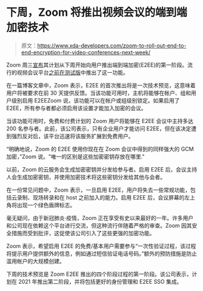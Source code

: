 # 下周，Zoom 将推出视频会议的端到端加密技术

> 原文：<https://www.xda-developers.com/zoom-to-roll-out-end-to-end-encryption-for-video-conferences-next-week/>

Zoom 周三[宣布](https://blog.zoom.us/zoom-rolling-out-end-to-end-encryption-offering/)其计划从下周开始向用户推出端到端加密(E2EE)的第一阶段。流行的视频会议平台[之前在测试版](https://www.xda-developers.com/zoom-end-to-end-encryption-free-users/)中推出了这一功能。

在一篇博客文章中，Zoom 表示，E2EE 的首次推出将是一次技术预览，这意味着用户将被要求在前 30 天提供反馈。当该功能可用时，主机将能够在帐户、组和用户级别启用 E2EEZoom 说，该功能可以在帐户或组级别锁定。如果启用了 E2EE，所有参与者都必须启用该设置才能加入加密的会议。

当该功能可用时，免费和付费计划的 Zoom 用户将能够在 E2EE 会议中主持多达 200 名参与者。此前，该公司表示，只有企业用户才能访问 E2EE，但在该决定遭到强烈反对后，该平台迅速将该服务扩展到免费用户。

“明确地说，Zoom 的 E2EE 使用你现在在 Zoom 会议中得到的同样强大的 GCM 加密，”Zoom 说。"唯一的区别是这些加密密钥存放在哪里."

以前，Zoom 的云服务会生成加密密钥并分发给参与者。启用 E2EE 后，会议主持人会生成加密密钥，并使用加密技术将这些密钥分发给其他与会者。

在一份常见问题中，Zoom 表示，一旦启用 E2EE，用户将失去一些常规功能，包括云录制、现场转录和在 host 之前加入的能力。启用 E2EE 后，会议屏幕的左上角将出现一个绿色盾牌标志。

毫无疑问，由于新冠肺炎·疫情，Zoom 正在享受有史以来最好的一年。许多用户和公司现在依赖这个平台进行交流，但这种流行伴随着严格的审查。Zoom 因其安全措施而受到批评，这促使该公司引入了这些更强的加密功能。

Zoom 表示，希望启用 E2EE 的免费/基本用户需要参与“一次性验证过程，该过程将提示用户提供额外的信息，例如通过短信验证电话号码。”额外的预防措施是防止滥用帐户的大规模创建。

下周的技术预览是 Zoom E2EE 推出的四个阶段过程的第一阶段。该公司表示，计划在 2021 年推出第二阶段，并将包括更好的身份管理和 E2EE SSO 集成。